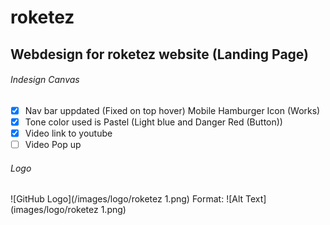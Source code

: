 # roketez
## Webdesign for roketez website (Landing Page)

###### Indesign Canvas

- [x] Nav bar uppdated (Fixed on top hover) Mobile Hamburger Icon (Works)
- [x] Tone color used is Pastel (Light blue and Danger Red (Button))
- [x] Video link to youtube
- [ ] Video Pop up 

###### Logo
![GitHub Logo](/images/logo/roketez 1.png)
Format: ![Alt Text](images/logo/roketez 1.png)

